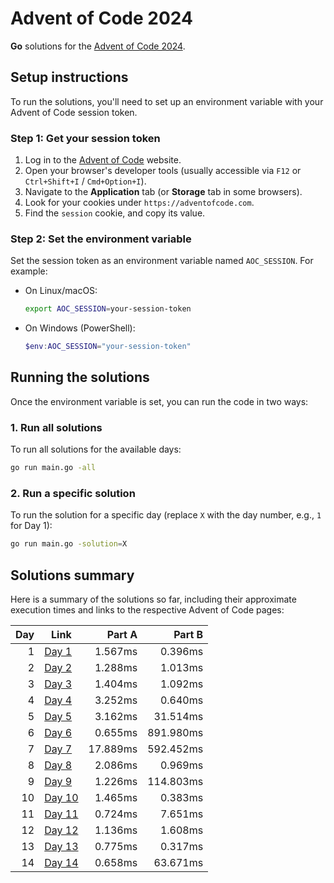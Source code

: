 # Advent of Code 2024

**Go** solutions for the [Advent of Code 2024](https://adventofcode.com/2024).

## Setup instructions

To run the solutions, you'll need to set up an environment variable with your Advent of Code session token.

### Step 1: Get your session token
1. Log in to the [Advent of Code](https://adventofcode.com) website.
2. Open your browser's developer tools (usually accessible via `F12` or `Ctrl+Shift+I` / `Cmd+Option+I`).
3. Navigate to the **Application** tab (or **Storage** tab in some browsers).
4. Look for your cookies under `https://adventofcode.com`.
5. Find the `session` cookie, and copy its value.

### Step 2: Set the environment variable
Set the session token as an environment variable named `AOC_SESSION`. For example:
- On Linux/macOS:
  ```bash
  export AOC_SESSION=your-session-token
  ```
- On Windows (PowerShell):
  ```powershell
  $env:AOC_SESSION="your-session-token"
  ```

## Running the solutions

Once the environment variable is set, you can run the code in two ways:

### 1. Run all solutions
To run all solutions for the available days:
```bash
go run main.go -all
```

### 2. Run a specific solution
To run the solution for a specific day (replace `X` with the day number, e.g., `1` for Day 1):
```bash
go run main.go -solution=X
```

## Solutions summary

Here is a summary of the solutions so far, including their approximate execution times and links to the respective Advent of Code pages:

| Day | Link                                           | Part A   | Part B    |
|----:|------------------------------------------------|---------:|----------:|
| 1   | [Day 1](https://adventofcode.com/2024/day/1)   | 1.567ms  | 0.396ms   |
| 2   | [Day 2](https://adventofcode.com/2024/day/2)   | 1.288ms  | 1.013ms   |
| 3   | [Day 3](https://adventofcode.com/2024/day/3)   | 1.404ms  | 1.092ms   |
| 4   | [Day 4](https://adventofcode.com/2024/day/4)   | 3.252ms  | 0.640ms   |
| 5   | [Day 5](https://adventofcode.com/2024/day/5)   | 3.162ms  | 31.514ms  |
| 6   | [Day 6](https://adventofcode.com/2024/day/6)   | 0.655ms  | 891.980ms |
| 7   | [Day 7](https://adventofcode.com/2024/day/7)   | 17.889ms | 592.452ms |
| 8   | [Day 8](https://adventofcode.com/2024/day/8)   | 2.086ms  | 0.969ms   |
| 9   | [Day 9](https://adventofcode.com/2024/day/9)   | 1.226ms  | 114.803ms |
| 10  | [Day 10](https://adventofcode.com/2024/day/10) | 1.465ms  | 0.383ms   |
| 11  | [Day 11](https://adventofcode.com/2024/day/11) | 0.724ms  | 7.651ms   |
| 12  | [Day 12](https://adventofcode.com/2024/day/12) | 1.136ms  | 1.608ms   |
| 13  | [Day 13](https://adventofcode.com/2024/day/13) | 0.775ms  | 0.317ms   |
| 14  | [Day 14](https://adventofcode.com/2024/day/14) | 0.658ms  | 63.671ms  
